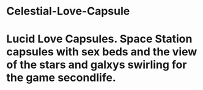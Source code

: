 # Celestial-Love-Capsule
# Lucid Love Capsules. Space Station capsules with sex beds and the view of the stars and galxys swirling for the game secondlife.
